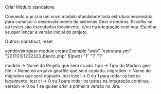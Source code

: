 
Criar Módulo standalone

Comando que cria um novo módulo standalone toda estrutura necessária para começar o desenvolvimento de sistemas Gear e neutros.
Escolha se os testes são executados localmente, e/ou na integração contínua.
Escolha se quer lançar a versão inicial do projeto.

Outros: construct, reset

vendor/bin/gear-module create Exemplo "web" "estrutura.yml" "20170101232323_banco.php" $(pwd) "1" "1" "1"

modulo     -> Nome do Projeto que será criado.
tipo       -> Tipo do Módulo
gear file  -> Nome do arquivo gearfile que será copiado.
migration  -> Nome do migration que será copiado.
test local -> 0 ou 1 para rodar os testes localmente.
test ci    -> 0 ou 1 para rodar os testes na integração contínua.
version    -> 0 ou 1 se quiser criar a primeira versão no Jira.

